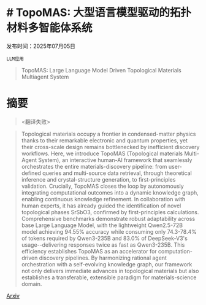 # # TopoMAS: 大型语言模型驱动的拓扑材料多智能体系统

发布时间：2025年07月05日

`LLM应用`

> TopoMAS: Large Language Model Driven Topological Materials Multiagent System

# 摘要

> <翻译失败>

> Topological materials occupy a frontier in condensed-matter physics thanks to their remarkable electronic and quantum properties, yet their cross-scale design remains bottlenecked by inefficient discovery workflows. Here, we introduce TopoMAS (Topological materials Multi-Agent System), an interactive human-AI framework that seamlessly orchestrates the entire materials-discovery pipeline: from user-defined queries and multi-source data retrieval, through theoretical inference and crystal-structure generation, to first-principles validation. Crucially, TopoMAS closes the loop by autonomously integrating computational outcomes into a dynamic knowledge graph, enabling continuous knowledge refinement. In collaboration with human experts, it has already guided the identification of novel topological phases SrSbO3, confirmed by first-principles calculations. Comprehensive benchmarks demonstrate robust adaptability across base Large Language Model, with the lightweight Qwen2.5-72B model achieving 94.55% accuracy while consuming only 74.3-78.4% of tokens required by Qwen3-235B and 83.0% of DeepSeek-V3's usage--delivering responses twice as fast as Qwen3-235B. This efficiency establishes TopoMAS as an accelerator for computation-driven discovery pipelines. By harmonizing rational agent orchestration with a self-evolving knowledge graph, our framework not only delivers immediate advances in topological materials but also establishes a transferable, extensible paradigm for materials-science domain.

[Arxiv](https://arxiv.org/abs/2507.04053)